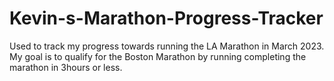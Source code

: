 # Kevin-s-Marathon-Progress-Tracker
Used to track my progress towards running the LA Marathon in March 2023. My goal is to qualify for the Boston Marathon by running completing the marathon in 3hours or less.
